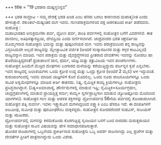 +++
title = "19 ಭರತನಾ ದುಷ್ಯನ್ತನಿನ್ದವ"

+++
ಭರತ ಸಾಮ್ರಾಟ - ನಮ್ಮ ದೇಶಕ್ಕೆ ಭರತ ಖಂಡ ಎಂಬ ಹೆಸರು ಬರಲು ಕಾರಣನಾದ ಮಹಾತ್ಮನೀತ ಎಂದು ಹೇಳುತ್ತಾರೆ. ಶಕುಂತಲೆ-ದುಷ್ಯಂತರ ಮಗ ಇವನು. ಗುಣಪರಾಕ್ರಮಗಳಿಂದ ದಕ್ಷ ಆಡಳಿತದಿಂದ ಕೀರ್ತಿ ಪಡೆದವನು.                                     ಸುಹೋತ್ರ :   
ಮಹಾಭಾರತದ ಅನುಕ್ರಮಣಿಕಾ ಪರ್ವ, ದ್ರೋಣ ಪರ್ವ, ಶಾಂತಿ ಪರ್ವಗಳಲ್ಲಿ ಸುಹೋತ್ರನ ಬಗೆಗೆ ವಿವರಗಳಿವೆ. ಈತ ದಾನಶೀಲ, ಅತಿಥಿಸತ್ಕಾರಪ್ರಿಯ, ದೇವಪ್ರಿಯ ಎಂದು ವರ್ಣಿಸಲಾಗಿದೆ. ಚಂದ್ರವಂಶದ ಭರತ ಚಕ್ರವರ್ತಿಯ ಮೊಮ್ಮಗನಾದ ಸುಹೋತ್ರನು ಭಮನ್ಯು ಮತ್ತು ಪುಷ್ಕರಿಣಿಯರ ಮಗ. ಇವನು ಪರಾಕ್ರಮದಿಂದ ತನ್ನ ರಾಜ್ಯವನ್ನು ವಿಸ್ತರಿಸಿದುದೇ ಅಲ್ಲದೆ ರಾಜ್ಯವನ್ನು ಮ್ಲೇಚ್ಛಾಟವಿಕ ವರ್ಜಿತ (ಅಂದರೆ ಸಂಸ್ಕಾರಹೀನರ ಮತ್ತು ಕಳ್ಳರ ಕಾಟವಿಲ್ಲದ) ರಾಜ್ಯವನ್ನಾಗಿ ಮಾಡಿದ. ಇವನ ಪರಾಕ್ರಮ ಮತ್ತು ದೈವಶ್ರದ್ಧೆಗಳಿಂದ ಪ್ರೀತರಾದ ದೇವತೆಗಳು ಇವನನ್ನು ನೋಡಲು ಹಾ ತೊರೆಯುತ್ತಿದ್ದರಂತೆ! ಪ್ರಜಾಪಾಲನೆ ದಾನ, ಧರ್ಮ, ಯಜ್ಞ ಮತ್ತು ಶತ್ರುವಿಜಯ ಇವನ ಪಂಚಗುಣಗಳು.  
ಸುಹೋತ್ರನ ಹಿರಿಮೆಗೆ ಮೆಚ್ಚಿದ ಮೇಘಗಳು ಬಂಗಾರದ ಮಳೆಯನ್ನು ಕರೆಯುತ್ತಿದ್ದುದು ಪರ್ಜನ್ಯನ ಕೃಪೆ ಎನ್ನಬೇಕು. ಇವನ ರಾಜ್ಯದಲ್ಲಿ ಜಲಾಶಯಗಳು ಒಂದು ಕ್ರೋಶ ಉದ್ದ ಮತ್ತು ಒಂದ್ರು ಕ್ರೋಶ (ಅಂದರೆ 2 ಮೈಲಿ) ಆಳ ಇದ್ದುವಂತೆ. ಕುರುಜಾಂಗಲದಲ್ಲಿ ಇವನು ಮಾಡಿದ ಯಜ್ಞಗಳಿಗೆ ಕೊನೆ ಮೊದಲಿಲ್ಲ. ಒಂದು ನೂರು ರಾಜಸೂಯಗಳನ್ನೂ ಒಂದು ಸಾವಿರ ಅಶ್ವಮೇಧಗಳನ್ನೂ ಮಾಡಿದ ಕೀರ್ತಿ ಈತನದು. ನಿತ್ಯ, ನೈಮಿತ್ತಿಕ ಕಾಮ್ಯ ಕ್ರಿಯೆಗಳಲ್ಲೂ ಸುಹೋತ್ರನು ಪ್ರಸಿದ್ಧನಾಗಿದ್ದಾನೆ. (ನಿತ್ಯ=ಅಮಾವಾಸ್ಯೆ, ಪೌರ್ಣಿಮೆಗಳಲ್ಲಿ ಮಾಡುವ ಇಷ್ಟಿ; ನೈಮಿತ್ತಿಕ=ಸೂರ್ಯಗ್ರಹಣ, ಚಂದ್ರಗ್ರಹಣಗಳಲ್ಲಿ ಮಾಡುವ ಪ್ರಾಯಶ್ಚಿತ್ತ ಕರ್ಮ; ಕಾಮ್ಯ= ಸ್ವರ್ಗಪ್ರಾಪ್ತಿಗಾಗಿ ಮಾಡುವ ಜ್ಯೋತಿಷ್ಟೋಮ ಮೊದಲಾದ ಯಾಗಗಳು). ಸುಹೋತ್ರನ ಗುಣ ಮತ್ತು ಆಡಳಿತ ಶಕ್ತಿಗಳನ್ನು ದ್ರೋಣಪರ್ವದ 56ನೆಯ ಪರ್ವದಲ್ಲಿ ಕೊಂಡಾಡಲಾಗಿದೆ.  
ಸುಹೋತ್ರನ ಪತ್ನಿ ಸುವರ್ಣ. ಇವಳು ಇಕ್ಷ್ವಾಕುವಿನ ಮಗಳಾದ್ದರಿಂದ ಐಕ್ಷ್ವಾಕಿ ಎಂಬ ಹೆಸರೂ ಇದೆ. ಈ ದಂಪತಿಗಳಿಗೆ ಅಜಮೀಢ, ಸುಮೀಢ ಮತ್ತು ಪುರಮೀಢೆರೆಂಬ ಮಕ್ಕಳಿದ್ದರು. ಸುಹೋತ್ರನ ಸೋದರರೆಂದರೆ ಸುಹವಿಸ್, ಸುಜಯಸ್ ಮತ್ತು ಋಷೀಕರು.  
ದ್ರೋಣಪರ್ವದಲ್ಲಿ ಮಗನನ್ನು ಕಳೆದುಕೊಂಡು ಕೊರಗುತ್ತಿದ್ದ ಸೃಂಜಯನ ಬಳಿಗೆ ಬಂದ ನಾರದರು ಮರುತ್ತರಾಯನ ಮತ್ತು ಸುಹೋತ್ರನ ಸಾವಿನ ವಿಷಯವನ್ನು ಹೇಳಿ ಸಮಾಧಾನಪಡಿಸುತ್ತಾರೆ.  
ಷೋಡಶ ರಾಜರುಗಳಲ್ಲಿ ಒಬ್ಬನೆಂದು ಪ್ರಕೀರ್ತಿನಾದ ಸುಹೋತ್ರನು ಒಬ್ಬ ಆದರ್ಶ ರಾಜನಾಗಿದ್ದು ಎಲ್ಲ ಪ್ರಜೆಗಳ ಮತ್ತು ದೇವತೆಗಳ ಪ್ರೀತಿಗೆ ಪಾತ್ರನಾಗಿದ್ದುದು ಒಂದು ವಿಶೇಷ.